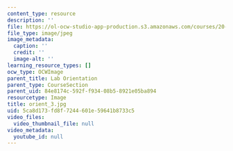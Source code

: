 ```yaml
---
content_type: resource
description: ''
file: https://ol-ocw-studio-app-production.s3.amazonaws.com/courses/20-109-laboratory-fundamentals-in-biological-engineering-spring-2010/5ca8d173fd8f7244601e59641b8733c5_orient_3.jpg
file_type: image/jpeg
image_metadata:
  caption: ''
  credit: ''
  image-alt: ''
learning_resource_types: []
ocw_type: OCWImage
parent_title: Lab Orientation
parent_type: CourseSection
parent_uid: 84e8174c-592f-f934-08b5-8921e05ba894
resourcetype: Image
title: orient_3.jpg
uid: 5ca8d173-fd8f-7244-601e-59641b8733c5
video_files:
  video_thumbnail_file: null
video_metadata:
  youtube_id: null
---
```

